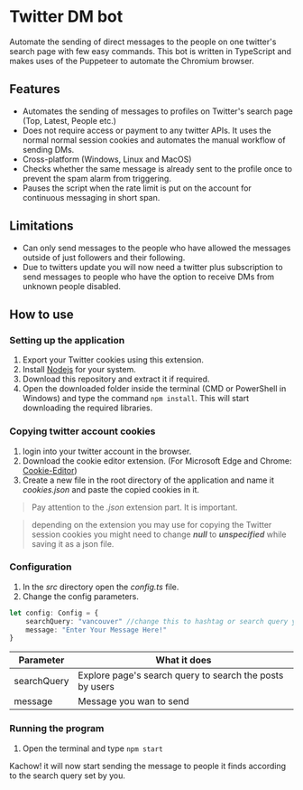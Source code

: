 ﻿# Twitter DM bot
Automate the sending of direct messages to the people on one twitter's search page with few easy commands. This bot is written in TypeScript and makes uses of the Puppeteer to automate the Chromium browser.
## Features 
- Automates the sending of messages to profiles on Twitter's search page (Top, Latest, People etc.)
- Does not require access or payment to any twitter APIs. It uses the normal normal session cookies and automates the manual workflow of sending DMs.
- Cross-platform (Windows, Linux and MacOS)
- Checks whether the same message is already sent to the profile once to prevent the spam alarm from triggering.
- Pauses the script when the rate limit is put on the account for continuous messaging in short span.
## Limitations 
- Can only send messages to the people who have allowed the messages outside of just followers and their following.
- Due to twitters update you will now need a twitter plus subscription to send messages to people who have the option to receive DMs from unknown people disabled.
## How to use
### Setting up the application
1. Export your Twitter cookies using this extension.
2. Install [Nodejs](https://nodejs.org/en/download) for your system.
3. Download this repository and extract it if required.
4. Open the downloaded folder inside the terminal (CMD or PowerShell in Windows) and type the command ```npm install```. This will start downloading the required libraries.
### Copying twitter account cookies
1. login into your twitter account in the browser.
2. Download the cookie editor extension. (For Microsoft Edge and Chrome: [Cookie-Editor](https://microsoftedge.microsoft.com/addons/detail/cookieeditor/neaplmfkghagebokkhpjpoebhdledlfi))
3. Create a new file in the root directory of the application and name it _cookies.json_ and paste the copied cookies in it.

>Pay attention to the _.json_ extension part. It is important.

>depending on the extension you may use for copying the Twitter session cookies you might need to change _**null**_ to _**unspecified**_ while saving it as a json file.
### Configuration
1. In the _src_ directory open the _config.ts_ file.
2.  Change the config parameters. 
```typescript
let config: Config = {
    searchQuery: "vancouver" //change this to hashtag or search query you would like
    message: "Enter Your Message Here!"
}
```
|  Parameter|  What it does|
|--|--|
|  searchQuery|  Explore page's search query to search the posts by users|
|message|Message you wan to send|
### Running the program
1. Open the terminal and type ```npm start```

Kachow! it will now start sending the message to people it finds according to the search query set by you.
